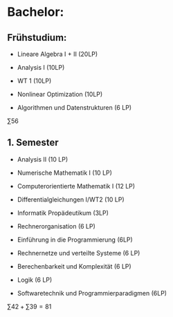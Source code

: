 # Bachelor:
## Frühstudium:
- Lineare Algebra I + II (20LP)
- Analysis I (10LP)
- WT 1 (10LP)
- Nonlinear Optimization (10LP)

- Algorithmen und Datenstrukturen (6 LP)

$\sum 56$
## 1. Semester
- Analysis II (10 LP)
- Numerische Mathematik I (10 LP)
- Computerorientierte Mathematik I (12 LP)
- Differentialgleichungen I/WT2 (10 LP)

- Informatik Propädeutikum (3LP)
- Rechnerorganisation (6 LP)
- Einführung in die Programmierung (6LP)
- Rechnernetze und verteilte Systeme (6 LP)
- Berechenbarkeit und Komplexität (6 LP)
- Logik (6 LP)
- Softwaretechnik und Programmierparadigmen (6LP)


$\sum 42 + \sum 39 = 81$
